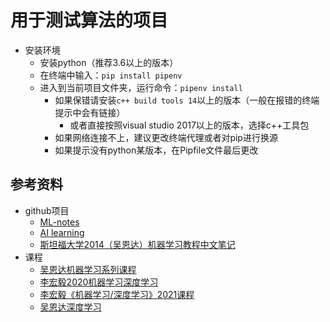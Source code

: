 # 用于测试算法的项目

* 安装环境
    * 安装python（推荐3.6以上的版本）
    * 在终端中输入：`pip install pipenv`
    * 进入到当前项目文件夹，运行命令：`pipenv install`
        * 如果保错请安装`c++ build tools 14`以上的版本（一般在报错的终端提示中会有链接）
          * 或者直接按照visual studio 2017以上的版本，选择c++工具包
        * 如果网络连接不上，建议更改终端代理或者对pip进行换源
        * 如果提示没有python某版本，在Pipfile文件最后更改
## 参考资料

* github项目
    * [ML-notes](https://github.com/Sakura-gh/ML-notes)
    * [AI learning](https://github.com/apachecn/AiLearning)
    * [斯坦福大学2014（吴恩达）机器学习教程中文笔记](https://github.com/fengdu78/Coursera-ML-AndrewNg-Notes)
* 课程
    * [吴恩达机器学习系列课程](https://www.bilibili.com/video/BV164411b7dx)
    * [李宏毅2020机器学习深度学习](https://www.bilibili.com/video/BV1JE411g7XF)
    * [李宏毅《机器学习/深度学习》2021课程](https://www.bilibili.com/video/BV1JA411c7VT)
    * [吴恩达深度学习](https://www.bilibili.com/video/BV1FT4y1E74V)